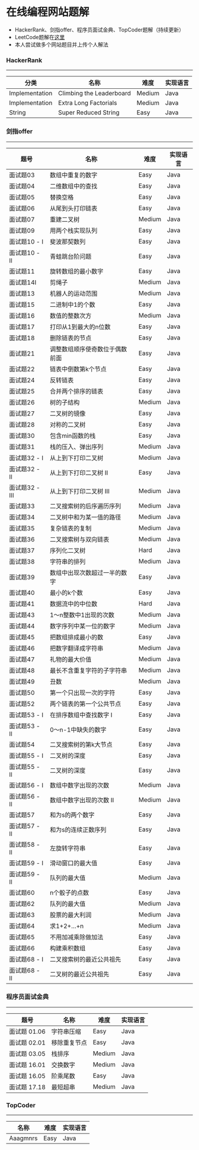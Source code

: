 # 在线编程网站题解
* HackerRank、剑指offer、程序员面试金典、TopCoder题解（持续更新）
* LeetCode题解在[这里](https://github.com/lhf2018/LeetcodeSolution)
* 本人尝试做多个网站题目并上传个人解法

### HackerRank
----
分类 | 名称 |  难度  | 实现语言 |
-|-|-|-|
Implementation | Climbing the Leaderboard | Medium | Java |
Implementation | Extra Long Factorials | Medium | Java |
String | Super Reduced String | Easy | Java |

### 剑指offer
----
题号 | 名称 |  难度  | 实现语言 |
-|-|-|-|
面试题03 | 数组中重复的数字 | Easy | Java |
面试题04 | 二维数组中的查找 | Easy | Java |
面试题05 | 替换空格 | Easy | Java |
面试题06 | 从尾到头打印链表 | Easy | Java |
面试题07 | 重建二叉树 | Medium | Java |
面试题09 | 用两个栈实现队列 | Easy | Java |
面试题10 - I | 斐波那契数列 | Easy | Java |
面试题10 - II | 青蛙跳台阶问题 | Easy | Java |
面试题11 | 旋转数组的最小数字 | Easy | Java |
面试题14I | 剪绳子 | Medium | Java |
面试题13 | 机器人的运动范围 | Medium | Java |
面试题15 | 二进制中1的个数 | Easy | Java |
面试题16 | 数值的整数次方 | Medium | Java |
面试题17 | 打印从1到最大的n位数 | Easy | Java |
面试题18 | 删除链表的节点 | Easy | Java |
面试题21 | 调整数组顺序使奇数位于偶数前面 | Easy | Java |
面试题22 | 链表中倒数第k个节点 | Easy | Java |
面试题24 | 反转链表 | Easy | Java |
面试题25 | 合并两个排序的链表 | Easy | Java |
面试题26 | 树的子结构 | Medium | Java |
面试题27 | 二叉树的镜像 | Easy | Java |
面试题28 | 对称的二叉树 | Easy | Java |
面试题30 | 包含min函数的栈 | Easy | Java |
面试题31 | 栈的压入、弹出序列 | Medium | Java |
面试题32 - I |  从上到下打印二叉树 | Medium | Java |
面试题32 - II | 从上到下打印二叉树 II | Easy | Java |
面试题32 - III | 从上到下打印二叉树 III | Medium | Java |
面试题33 | 二叉搜索树的后序遍历序列 | Medium | Java |
面试题34 | 二叉树中和为某一值的路径 | Medium | Java |
面试题35 | 复杂链表的复制 | Medium | Java |
面试题36 | 二叉搜索树与双向链表 | Medium | Java |
面试题37 | 序列化二叉树 | Hard | Java |
面试题38 | 字符串的排列 | Medium | Java |
面试题39 | 数组中出现次数超过一半的数字 | Easy | Java |
面试题40 | 最小的k个数 | Easy | Java |
面试题41 | 数据流中的中位数 | Hard | Java |
面试题43 | 1～n整数中1出现的次数 | Medium | Java |
面试题44 | 数字序列中某一位的数字 | Medium | Java |
面试题45 | 把数组排成最小的数 | Easy | Java |
面试题46 | 把数字翻译成字符串 | Medium | Java |
面试题47 | 礼物的最大价值 | Medium | Java |
面试题48 | 最长不含重复字符的子字符串 | Medium | Java |
面试题49 | 丑数 | Medium | Java |
面试题50 | 第一个只出现一次的字符 | Easy | Java |
面试题52 | 两个链表的第一个公共节点 | Easy | Java |
面试题53 - I | 在排序数组中查找数字 I | Easy | Java |
面试题53 - II | 0～n-1中缺失的数字 | Easy | Java |
面试题54 | 二叉搜索树的第k大节点 | Easy | Java |
面试题55 - I | 二叉树的深度 | Easy | Java |
面试题55 - II | 二叉树的深度 | Easy | Java |
面试题56 - I | 数组中数字出现的次数 | Medium | Java |
面试题56 - II | 数组中数字出现的次数 II | Medium | Java |
面试题57 | 和为s的两个数字 | Easy | Java |
面试题57 - II | 和为s的连续正数序列 | Easy | Java |
面试题58 - II | 左旋转字符串 | Easy | Java |
面试题59 - I | 滑动窗口的最大值 | Easy | Java |
面试题59 - II | 队列的最大值 | Medium | Java |
面试题60 | n个骰子的点数 | Easy | Java |
面试题62 | 队列的最大值 | Medium | Java |
面试题63 | 股票的最大利润 | Medium | Java |
面试题64 | 求1+2+…+n | Medium | Java |
面试题65 | 不用加减乘除做加法 | Easy | Java |
面试题66 | 构建乘积数组 | Easy | Java |
面试题68 - I | 二叉搜索树的最近公共祖先 | Easy | Java |
面试题68 - II | 二叉树的最近公共祖先 | Easy | Java |

### 程序员面试金典
----
题号 | 名称 |  难度  | 实现语言 |
-|-|-|-|
面试题 01.06 | 字符串压缩 | Easy | Java |
面试题 02.01 | 移除重复节点 | Easy | Java |
面试题 03.05 | 栈排序 | Medium | Java |
面试题 16.01 | 交换数字 | Medium | Java |
面试题 16.05 | 阶乘尾数 | Easy | Java |
面试题 17.18 | 最短超串 | Medium | Java |

### TopCoder
----
名称 |  难度  | 实现语言 |
-|-|-|
Aaagmnrs | Easy | Java |
